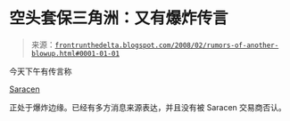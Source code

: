 <!--yml

category: 未分类

date: 2024-05-12 23:39:34

-->

# 空头套保三角洲：又有爆炸传言

> 来源：[`frontrunthedelta.blogspot.com/2008/02/rumors-of-another-blowup.html#0001-01-01`](https://frontrunthedelta.blogspot.com/2008/02/rumors-of-another-blowup.html#0001-01-01)

今天下午有传言称

[Saracen](http://www.saracenenergy.com/)

正处于爆炸边缘。已经有多方消息来源表达，并且没有被 Saracen 交易商否认。
